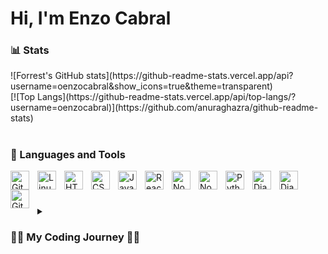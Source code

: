<h1>Hi, I'm Enzo Cabral</h1>

### 📊 Stats

<div style="display:inline-block;">![Forrest's GitHub stats](https://github-readme-stats.vercel.app/api?username=oenzocabral&show_icons=true&theme=transparent)</div>
<div style="display:inline-block;">[![Top Langs](https://github-readme-stats.vercel.app/api/top-langs/?username=oenzocabral)](https://github.com/anuraghazra/github-readme-stats)</div>

#

### 🧰 Languages and Tools

<img align="left" alt="Git" width="30px" style="padding-right:10px;" src="https://cdn.jsdelivr.net/gh/devicons/devicon/icons/git/git-original.svg" />
<img align="left" alt="Linux" width="30px" style="padding-right:10px;" src="https://cdn.jsdelivr.net/gh/devicons/devicon/icons/linux/linux-original.svg" />
<img align="left" alt="HTML" width="30px" style="padding-right:10px;" src="https://cdn.jsdelivr.net/gh/devicons/devicon/icons/html5/html5-plain.svg" />
<img align="left" alt="CSS" width="30px" style="padding-right:10px;" src="https://cdn.jsdelivr.net/gh/devicons/devicon/icons/css3/css3-plain.svg" />
<img align="left" alt="JavaScript" width="30px" style="padding-right:10px;" src="https://cdn.jsdelivr.net/gh/devicons/devicon/icons/javascript/javascript-plain.svg" />
<img align="left" alt="React" width="30px" style="padding-right:10px;" src="https://cdn.jsdelivr.net/gh/devicons/devicon/icons/react/react-original.svg" />
<img align="left" alt="NodeJS" width="30px" style="padding-right:10px;" src="https://cdn.jsdelivr.net/gh/devicons/devicon/icons/nodejs/nodejs-original.svg" />
<img align="left" alt="NodeJS" width="30px" style="padding-right:10px;" src="https://cdn.jsdelivr.net/gh/devicons/devicon/icons/express/express-original.svg" />
<img align="left" alt="Python" width="30px" style="padding-right:10px;" src="https://cdn.jsdelivr.net/gh/devicons/devicon/icons/python/python-original.svg" />
<img align="left" alt="Django" width="30px" style="padding-right:10px;" src="https://cdn.jsdelivr.net/gh/devicons/devicon/icons/django/django-plain.svg" />
<img align="left" alt="Django" width="30px" style="padding-right:10px;" src="https://cdn.jsdelivr.net/gh/devicons/devicon/icons/flask/flask-original.svg" />
<img align="left" alt="GitHub" width="30px" style="padding-right:10px;" src="https://cdn.jsdelivr.net/gh/devicons/devicon/icons/github/github-original.svg" />
<br />

#

<details>
  <summary><h3>👨‍💻 My Coding Journey 👨‍💻</h3></summary>
  I started coding over two years ago, when I had an idea for a website I wanted to build at the time. I then started learning HTML and CSS, and ever since that first "Hello World", I've been in love with code. But my journey didn't stop at HTML and CSS, after that I learned some basic Javascript, but it didn't really fit me at the time, so I learned Python, and I dived deeply into the Python universe by learning lots of frameworks such as Flask, Pandas, Numpy, and my favourite, Django. After mastering Python and it's frameworks I decided to give Javascript another shot and go for a new challenge, and so I started learning the MERN stack.

  PS: I actually built that website idea that led me to learning code in the first place, and after that I build tons of different websites, games and cool projects.
</details>

<!-- ![GitHub Streak](https://streak-stats.demolab.com?user=ForrestKnight&theme=gruvbox&border_radius=4.5) -->
<!--
**oenzocabral/oenzocabral** is a ✨ _special_ ✨ repository because its `README.md` (this file) appears on your GitHub profile.

Here are some ideas to get you started:

- 🔭 I’m currently working on ...
- 🌱 I’m currently learning ...
- 👯 I’m looking to collaborate on ...
- 🤔 I’m looking for help with ...
- 💬 Ask me about ...
- 📫 How to reach me: ...
- 😄 Pronouns: ...
- ⚡ Fun fact: ...
-->
